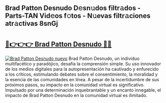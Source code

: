 ## Brad Patton Desnudo D𝚎sn𝚞dos filtr𝚊dos - Parts-TAN Vid𝚎os f𝚘tos - N𝚞evas filtr𝚊ciones atr𝚊ctivas 8snGj

# <h2><a href="http://mb9u2g.tromn.icu/?c=Brad+Patton+Desnudo">🔗👉👉👉 Brad Patton Desnudo 🔗🔗</a></h2>

[![Brad Patton Desnudo nuevo](https://i.imgur.com/pEAQMta.gif)](http://mb9u2g.tromn.icu/?c=Brad+Patton+Desnudo)
Brad Patton Desnudo, un individuo multifacético y paradójico, desafía la comprensión simple. Su uso innovador de los medios digitales para la autopresentación ha cautivado y enfurecido a los críticos, estimulando debates sobre el consentimiento, la moralidad y la esencia de las comunidades en línea. A pesar de la incertidumbre de sus próximos pasos, su impacto en la comunidad virtual es significativo. Impulsado por una determinación inquebrantable y un encanto innegable, el impacto de Brad Patton Desnudo en la comunidad virtual es ilimitado.
